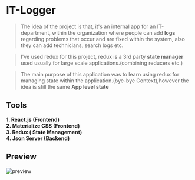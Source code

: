 # IT-Logger

> The idea of  the project is that, it's an internal app for an IT-department, within the organization where people can add **logs** regarding problems that occur and are fixed within the system, also they can add technicians, search logs etc. 

> I've used redux for this project, redux is a 3rd party **state manager** used usually for large scale applications.(combining reducers etc.)

> The main purpose of this application was to learn using redux for managing state within the application.(bye-bye Context),however the idea is still the same **App level state**


## Tools

**1. React.js (Frontend)<br>
2. Materialize CSS (Frontend)<br>
3. Redux ( State Management)<br>
4. Json Server (Backend)<br>**

## Preview

![preview](https://i.imgur.com/HoqR6J8.png)
